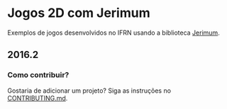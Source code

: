 # Jogos 2D com Jerimum

Exemplos de jogos desenvolvidos no IFRN usando a biblioteca [Jerimum](https://potigol.github.io/Jerimum).

## 2016.2


### Como contribuir?

Gostaria de adicionar um projeto? Siga as instruções no [CONTRIBUTING.md](CONTRIBUTING.md).
